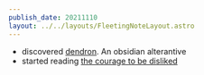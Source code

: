 ```yaml
---
publish_date: 20211110    
layout: ../../layouts/FleetingNoteLayout.astro
---
```

- discovered [dendron](https://www.dendron.so/). An obsidian alterantive
- started reading [the courage to be disliked](https://www.goodreads.com/book/show/43306206-the-courage-to-be-disliked)
